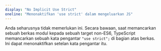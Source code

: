 ```yaml
---
display: "No Implicit Use Strict"
oneline: "Menonaktifkan 'use strict' dalam mengeluarkan JS"
---
```


Anda seharusnya tidak memerlukan ini. Secara bawaan, saat memancarkan sebuah berkas modul kepada sebuah target non-ES6, TypeScript memancarkan sebuah kata pengantar `"use strict";` di bagian atas berkas.
Ini dapat menonaktifkan setelan kata pengantar itu.
